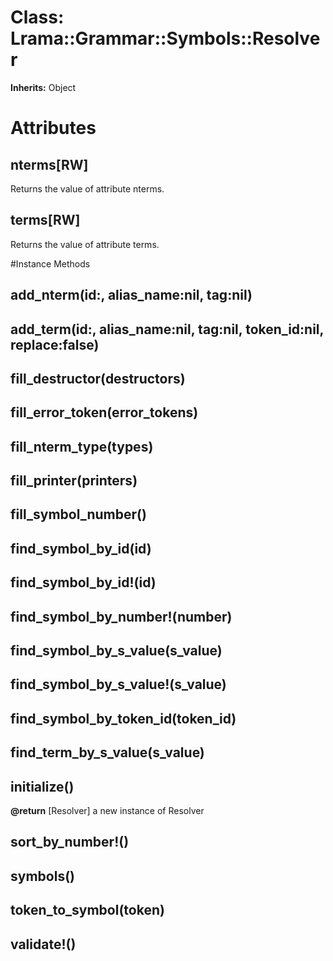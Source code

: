 # Class: Lrama::Grammar::Symbols::Resolver
**Inherits:** Object
    



# Attributes
## nterms[RW] [](#attribute-i-nterms)
Returns the value of attribute nterms.

## terms[RW] [](#attribute-i-terms)
Returns the value of attribute terms.


#Instance Methods
## add_nterm(id:, alias_name:nil, tag:nil) [](#method-i-add_nterm)

## add_term(id:, alias_name:nil, tag:nil, token_id:nil, replace:false) [](#method-i-add_term)

## fill_destructor(destructors) [](#method-i-fill_destructor)

## fill_error_token(error_tokens) [](#method-i-fill_error_token)

## fill_nterm_type(types) [](#method-i-fill_nterm_type)

## fill_printer(printers) [](#method-i-fill_printer)

## fill_symbol_number() [](#method-i-fill_symbol_number)

## find_symbol_by_id(id) [](#method-i-find_symbol_by_id)

## find_symbol_by_id!(id) [](#method-i-find_symbol_by_id!)

## find_symbol_by_number!(number) [](#method-i-find_symbol_by_number!)

## find_symbol_by_s_value(s_value) [](#method-i-find_symbol_by_s_value)

## find_symbol_by_s_value!(s_value) [](#method-i-find_symbol_by_s_value!)

## find_symbol_by_token_id(token_id) [](#method-i-find_symbol_by_token_id)

## find_term_by_s_value(s_value) [](#method-i-find_term_by_s_value)

## initialize() [](#method-i-initialize)

**@return** [Resolver] a new instance of Resolver

## sort_by_number!() [](#method-i-sort_by_number!)

## symbols() [](#method-i-symbols)

## token_to_symbol(token) [](#method-i-token_to_symbol)

## validate!() [](#method-i-validate!)


